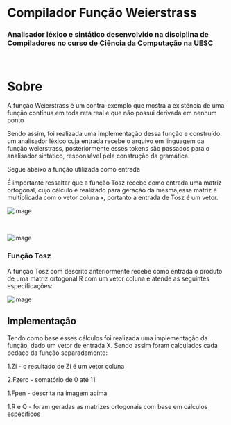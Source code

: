 # Compilador Função Weierstrass


<h3>Analisador léxico e sintático desenvolvido na disciplina de Compiladores no curso de Ciência da Computação na UESC</h3>

<br />
<h1>Sobre</h1>

<p>A função Weierstrass é um contra-exemplo que mostra a existência de uma função contínua em toda reta real e que não possui derivada em nenhum ponto</p>
<p> Sendo assim, foi realizada uma implementação dessa função e construído um analisador léxico cuja entrada recebe o arquivo em linguagem da função weierstrass, posteriormente esses tokens são passados para o analisador sintático, responsável pela construção da gramática.

<br />
<p>Segue abaixo a função utilizada como entrada</p>
<p> É importante ressaltar que a função Tosz recebe como entrada uma matriz ortogonal, cujo cálculo é realizado para geração da mesma,essa matriz é multiplicada com o vetor coluna x, portanto a entrada de Tosz é um vetor.

![image](https://user-images.githubusercontent.com/46492977/127743523-baa2f639-1e86-409e-965e-18ea97dcb5cb.png)

<br />

![image](https://user-images.githubusercontent.com/46492977/127743647-cf68244b-1e6d-426e-ac3e-541a0de2b27d.png)
  

<h3>Função Tosz</h3>

<p>A função Tosz com descrito anteriormente recebe como entrada o produto de uma matriz ortogonal R com um vetor coluna e atende as seguintes especificações:</p>

![image](https://user-images.githubusercontent.com/46492977/127743866-a557565a-ab53-471d-bb0d-19512c59d055.png)


<h2>Implementação</h2>

<p>Tendo como base esses cálculos foi realizada uma implementação da função, dado um vetor de entrada X. Sendo assim foram calculados cada pedaço da função separadamente:</p>
<p>1.Zi - o resultado de Zi é um vetor coluna</p>
<p>2.Fzero - somatório de 0 até 11</p>
<p>1.Fpen - descrita na imagem acima</p>
<p>1.R e Q - foram geradas as matrizes ortogonais com base em cálculos específicos</p>

